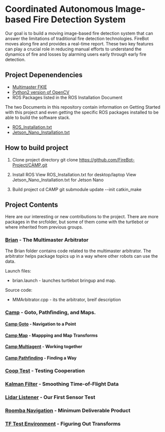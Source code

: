 # Coordinated Autonomous Image-based Fire Detection System
Our goal is to build a moving image-based fire detection system that can answer the limitations of traditional fire detection technologies. FireBot moves along fire and provides a real-time report. These two key features can play a crucial role in reducing manual efforts to understand the dynamics of fire and losses by alarming users early through early fire detection.

## Project Depenendencies
* [Multimaster FKIE](http://wiki.ros.org/multimaster_fkie)
* [Python2 version of OpenCV](https://github.com/opencv/opencv)
* ROS Packages listed in the ROS Installation Document

The two Documents in this repository contain information on Getting Started with this project and even getting the specific ROS packages installed to be able to build the software stack.
* [ROS_Installation.txt](https://github.com/FireBot-Project/CAMP/raw/master/ROS_Installation.txt)
* [Jetson_Nano_Installation.txt](https://github.com/FireBot-Project/CAMP/raw/master/Jetson_Nano_Installation.txt)

## How to build project

1. Clone project directory
  git clone https://github.com/FireBot-Project/CAMP.git

2. Install ROS
  View ROS_Installation.txt for desktop/laptop
  View Jetson_Nano_Installation.txt for Jetson Nano 

3. Build project
  cd CAMP
  git submodule update --init
  catkin_make

## Project Contents
Here are our interesting or new contributions to the project. There are more packages in the srcfolder, but some of them come with the turtlebot or where inherited from previous groups.
### [Brian](https://github.com/CAMP-Project/CAMP/tree/master/src/brian) - The Multimaster Arbitrator
The Brian folder contains code related to the multimaster arbitrator. The arbitrator helps package topics up in a way where other robots can use the data.

Launch files:
* brian.launch - launches turtlebot bringup and map.

Source code:
* MMArbitrator.cpp - its the arbitrator, breif description

### [Camp](https://github.com/CAMP-Project/CAMP/tree/master/src/camp) - Goto, Pathfinding, and Maps.
#### [Camp Goto](https://github.com/CAMP-Project/CAMP/tree/master/src/camp/camp_goto) - Navigation to a Point
#### [Camp Map](https://github.com/CAMP-Project/CAMP/tree/master/src/camp/camp_map) - Mappping and Map Transforms
#### [Camp Multiagent](https://github.com/CAMP-Project/CAMP/tree/master/src/camp/camp_multiagent) - Working together
#### [Camp Pathfinding](https://github.com/CAMP-Project/CAMP/tree/master/src/camp/camp_pathfinding) - Finding a Way
### [Coop Test](https://github.com/CAMP-Project/CAMP/tree/master/src/coop_test) - Testing Cooperation
### [Kalman Filter](https://github.com/CAMP-Project/CAMP/tree/master/src/kalman_filter) - Smoothing Time-of-Flight Data
### [Lidar Listener](https://github.com/CAMP-Project/CAMP/tree/master/src/lidar_listener) - Our First Sensor Test
### [Roomba Navigation](https://github.com/CAMP-Project/CAMP/tree/master/src/roomba_navigation) - Minimum Deliverable Product
### [TF Test Environment](https://github.com/CAMP-Project/CAMP/tree/master/src/tf_test_environment) - Figuring Out Transforms
